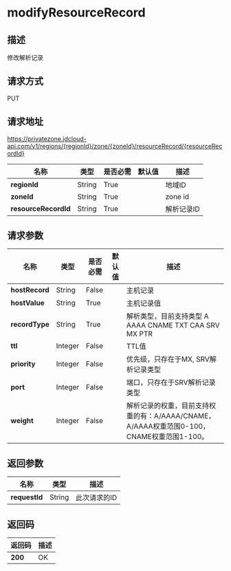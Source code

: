 # modifyResourceRecord


## 描述
修改解析记录


## 请求方式
PUT

## 请求地址
https://privatezone.jdcloud-api.com/v1/regions/{regionId}/zone/{zoneId}/resourceRecord/{resourceRecordId}

|名称|类型|是否必需|默认值|描述|
|---|---|---|---|---|
|**regionId**|String|True| |地域ID|
|**zoneId**|String|True| |zone id|
|**resourceRecordId**|String|True| |解析记录ID|

## 请求参数
|名称|类型|是否必需|默认值|描述|
|---|---|---|---|---|
|**hostRecord**|String|False| |主机记录|
|**hostValue**|String|True| |主机记录值|
|**recordType**|String|True| |解析类型，目前支持类型 A AAAA CNAME TXT CAA SRV MX PTR|
|**ttl**|Integer|False| |TTL值|
|**priority**|Integer|False| |优先级，只存在于MX, SRV解析记录类型|
|**port**|Integer|False| |端口，只存在于SRV解析记录类型|
|**weight**|Integer|False| |解析记录的权重，目前支持权重的有：A/AAAA/CNAME，A/AAAA权重范围0-100，CNAME权重范围1-100。|


## 返回参数
|名称|类型|描述|
|---|---|---|
|**requestId**|String|此次请求的ID|


## 返回码
|返回码|描述|
|---|---|
|**200**|OK|
